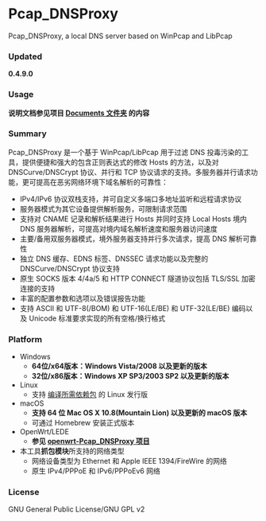 ﻿Pcap_DNSProxy
=====
Pcap_DNSProxy, a local DNS server based on WinPcap and LibPcap

### Updated
**0.4.9.0**

### Usage
**说明文档参见项目 [Documents 文件夹](https://github.com/chengr28/Pcap_DNSProxy/tree/master/Documents) 的内容**

### Summary
Pcap_DNSProxy 是一个基于 WinPcap/LibPcap 用于过滤 DNS 投毒污染的工具，提供便捷和强大的包含正则表达式的修改 Hosts 的方法，以及对 DNSCurve/DNSCrypt 协议、并行和 TCP 协议请求的支持。多服务器并行请求功能，更可提高在恶劣网络环境下域名解析的可靠性：
* IPv4/IPv6 协议双栈支持，并可自定义多端口多地址监听和远程请求协议
* 服务器模式为其它设备提供解析服务，可限制请求范围
* 支持对 CNAME 记录和解析结果进行 Hosts 并同时支持 Local Hosts 境内 DNS 服务器解析，可提高对境内域名解析速度和服务器访问速度
* 主要/备用双服务器模式，境外服务器支持并行多次请求，提高 DNS 解析可靠性
* 独立 DNS 缓存、EDNS 标签、DNSSEC 请求功能以及完整的 DNSCurve/DNSCrypt 协议支持
* 原生 SOCKS 版本 4/4a/5 和 HTTP CONNECT 隧道协议包括 TLS/SSL 加密连接的支持
* 丰富的配置参数和选项以及错误报告功能
* 支持 ASCII 和 UTF-8(/BOM) 和 UTF-16(LE/BE) 和 UTF-32(LE/BE) 编码以及 Unicode 标准要求实现的所有空格/换行格式

### Platform
* Windows
  * **64位/x64版本：Windows Vista/2008 以及更新的版本**
  * **32位/x86版本：Windows XP SP3/2003 SP2 以及更新的版本**
* Linux
  * 支持 [编译所需依赖包](https://github.com/chengr28/Pcap_DNSProxy/tree/master/Documents) 的 Linux 发行版
* macOS
  * **支持 64 位 Mac OS X 10.8(Mountain Lion) 以及更新的 macOS 版本**
  * 可通过 Homebrew 安装正式版本
* OpenWrt/LEDE
  * **参见 [openwrt-Pcap_DNSProxy 项目](https://github.com/wongsyrone/openwrt-Pcap_DNSProxy)**
* 本工具**抓包模块**所支持的网络类型
  * 网络设备类型为 Ethernet 和 Apple IEEE 1394/FireWire 的网络
  * 原生 IPv4/PPPoE 和 IPv6/PPPoEv6 网络

### License
GNU General Public License/GNU GPL v2
